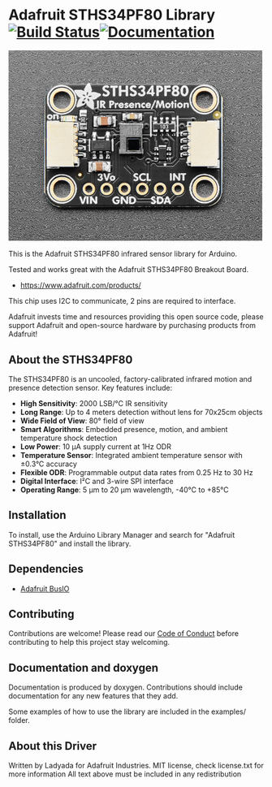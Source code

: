 # Adafruit STHS34PF80 Library [![Build Status](https://github.com/adafruit/Adafruit_STHS34PF80/workflows/Arduino%20Library%20CI/badge.svg)](https://github.com/adafruit/Adafruit_STHS34PF80/actions)[![Documentation](https://github.com/adafruit/ci-arduino/blob/master/assets/doxygen_badge.svg)](http://adafruit.github.io/Adafruit_STHS34PF80/html/index.html)

<img src="assets/board.jpg?raw=true" width="500px">

This is the Adafruit STHS34PF80 infrared sensor library for Arduino.

Tested and works great with the Adafruit STHS34PF80 Breakout Board.
* https://www.adafruit.com/products/

This chip uses I2C to communicate, 2 pins are required to interface.

Adafruit invests time and resources providing this open source code, please support Adafruit and open-source hardware by purchasing products from Adafruit!

## About the STHS34PF80

The STHS34PF80 is an uncooled, factory-calibrated infrared motion and presence detection sensor. Key features include:

* **High Sensitivity**: 2000 LSB/°C IR sensitivity
* **Long Range**: Up to 4 meters detection without lens for 70x25cm objects  
* **Wide Field of View**: 80° field of view
* **Smart Algorithms**: Embedded presence, motion, and ambient temperature shock detection
* **Low Power**: 10 µA supply current at 1Hz ODR
* **Temperature Sensor**: Integrated ambient temperature sensor with ±0.3°C accuracy
* **Flexible ODR**: Programmable output data rates from 0.25 Hz to 30 Hz
* **Digital Interface**: I²C and 3-wire SPI interface
* **Operating Range**: 5 µm to 20 µm wavelength, -40°C to +85°C

## Installation

To install, use the Arduino Library Manager and search for "Adafruit STHS34PF80" and install the library.

## Dependencies
 * [Adafruit BusIO](https://github.com/adafruit/Adafruit_BusIO)

## Contributing

Contributions are welcome! Please read our [Code of Conduct](https://github.com/adafruit/Adafruit_STHS34PF80/blob/main/CODE_OF_CONDUCT.md)
before contributing to help this project stay welcoming.

## Documentation and doxygen
Documentation is produced by doxygen. Contributions should include documentation for any new features that they add.

Some examples of how to use the library are included in the examples/ folder.

## About this Driver
Written by Ladyada for Adafruit Industries.
MIT license, check license.txt for more information
All text above must be included in any redistribution